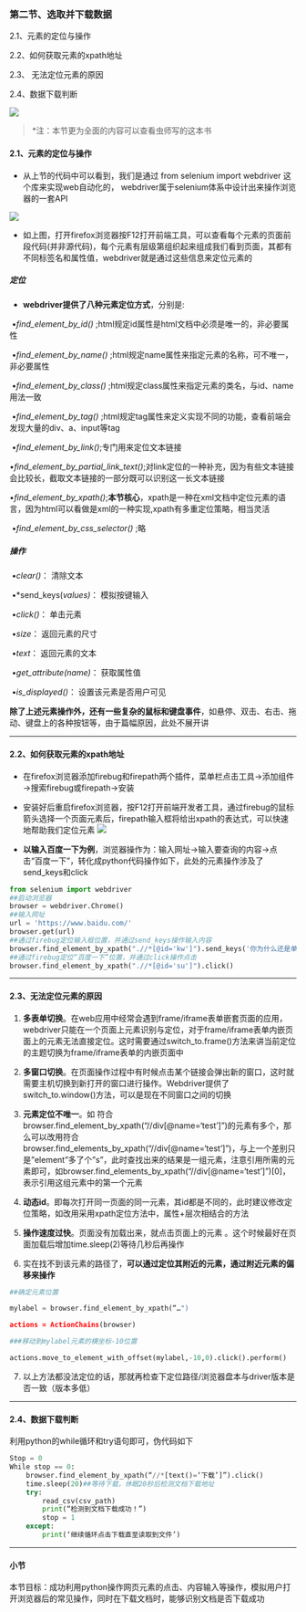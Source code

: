 ### 第二节、选取并下载数据

2.1、元素的定位与操作

2.2、如何获取元素的xpath地址


2.3、 无法定位元素的原因

2.4、数据下载判断

![](https://i.loli.net/2019/02/24/5c7298c6be9f0.jpg)

> *注：本节更为全面的内容可以查看虫师写的这本书



#### 2.1、元素的定位与操作

+ 从上节的代码中可以看到，我们是通过 from selenium import webdriver 这个库来实现web自动化的， webdriver属于selenium体系中设计出来操作浏览器的一套API

![](https://i.loli.net/2019/02/24/5c72991209e7d.jpg)

+ 如上图，打开firefox浏览器按F12打开前端工具，可以查看每个元素的页面前段代码(并非源代码)，每个元素有层级第组织起来组成我们看到页面，其都有不同标签名和属性值，webdriver就是通过这些信息来定位元素的

##### 定位

+ **webdriver提供了八种元素定位方式**，分别是:

​	•*find_element_by_id()* ;html规定id属性是html文档中必须是唯一的，非必要属性

​	•*find_element_by_name()* ;html规定name属性来指定元素的名称，可不唯一，非必要属性

​	•*find_element_by_class()* ;html规定class属性来指定元素的类名，与id、name用法一致

​	•*find_element_by_tag()* ;html规定tag属性来定义实现不同的功能，查看前端会发现大量的div、a、input等tag

​	•*find_element_by_link()*;专门用来定位文本链接

​	•*find_element_by_partial_link_text()*;对link定位的一种补充，因为有些文本链接会比较长，截取文本链接的一部分既可以识别这一长文本链接

​	•*find_element_by_xpath()*;**本节核心**，xpath是一种在xml文档中定位元素的语言，因为html可以看做是xml的一种实现,xpath有多重定位策略，相当灵活

​	•*find_element_by_css_selector()* ;略

##### 操作

​	•*clear()*：  清除文本

​	•*send_keys(*values)*：  模拟按键输入

​	•*click()*：  单击元素

​	•*size*：  返回元素的尺寸

​	•*text*：  返回元素的文本

​	•*get_attribute(name)*：  获取属性值

​	•*is_displayed()*：  设置该元素是否用户可见

​	**除了上述元素操作外，还有一些复杂的鼠标和键盘事件**，如悬停、双击、右击、拖动、键盘上的各种按钮等，由于篇幅原因，此处不展开讲

---

#### 2.2、如何获取元素的xpath地址

+ 在firefox浏览器添加firebug和firepath两个插件，菜单栏点击工具→添加组件→搜索firebug或firepath→安装

+ 安装好后重启firefox浏览器，按F12打开前端开发者工具，通过firebug的鼠标箭头选择一个页面元素后，firepath输入框将给出xpath的表达式，可以快速地帮助我们定位元素
  ![](https://i.loli.net/2019/02/24/5c729a8da37c7.jpg)

+ **以输入百度一下为例**，浏览器操作为：输入网址→输入要查询的内容→点击“百度一下”，转化成python代码操作如下，此处的元素操作涉及了send_keys和click

```python
from selenium import webdriver
##启动浏览器
browser = webdriver.Chrome()
##输入网址
url = 'https://www.baidu.com/'
browser.get(url)
##通过firebug定位输入框位置，并通过send_keys操作输入内容
browser.find_element_by_xpath(".//*[@id='kw']").send_keys('你为什么还是单身')
##通过firebug定位“百度一下”位置，并通过click操作点击
browser.find_element_by_xpath(".//*[@id='su']").click()
```

---

#### 2.3、无法定位元素的原因

1. **多表单切换**。在web应用中经常会遇到frame/iframe表单嵌套页面的应用，webdriver只能在一个页面上元素识别与定位，对于frame/iframe表单内嵌页面上的元素无法直接定位。这时需要通过switch_to.frame()方法来讲当前定位的主题切换为frame/iframe表单的内嵌页面中

2. **多窗口切换**。在页面操作过程中有时候点击某个链接会弹出新的窗口，这时就需要主机切换到新打开的窗口进行操作。Webdriver提供了switch_to.window()方法，可以是现在不同窗口之间的切换

3. **元素定位不唯一**。如 符合 browser.find_element_by_xpath(“//div[@name=‘test’]”)的元素有多个，那么可以改用符合 browser.find_elements_by_xpath(“//div[@name=‘test’]”)，与上一个差别只是”element”多了个”s”，此时查找出来的结果是一组元素，注意引用所需的元素即可，如browser.find_elements_by_xpath(“//div[@name=‘test’]”)[0]，表示引用这组元素中的第一个元素
4. **动态id**。即每次打开同一页面的同一元素，其id都是不同的，此时建议修改定位策略，如改用采用xpath定位方法中，属性+层次相结合的方法
5. **操作速度过快**。页面没有加载出来，就点击页面上的元素 。这个时候最好在页面加载后增加time.sleep(2)等待几秒后再操作

6. 实在找不到该元素的路径了，**可以通过定位其附近的元素，通过附近元素的偏移来操作**

```python
##确定元素位置

mylabel = browser.find_element_by_xpath(“…")

actions = ActionChains(browser)

###移动到mylabel元素的横坐标-10位置

actions.move_to_element_with_offset(mylabel,-10,0).click().perform()
```

7. 以上方法都没法定位的话，那就再检查下定位路径/浏览器盘本与driver版本是否一致（版本多低）

---

#### 2.4、数据下载判断

利用python的while循环和try语句即可，伪代码如下

```python
Stop = 0
While stop == 0:
	browser.find_element_by_xpath(“//*[text()=‘下载’]”).click()
	time.sleep(20)##等待下载，休眠20秒后检测文档下载地址
	try:
		read_csv(csv_path)
		print(“检测到文档下载成功！”)
		stop = 1
	except:
		print(‘继续循环点击下载直至读取到文件’)
```

---

#### 小节

本节目标：成功利用python操作网页元素的点击、内容输入等操作，模拟用户打开浏览器后的常见操作，同时在下载文档时，能够识别文档是否下载成功
